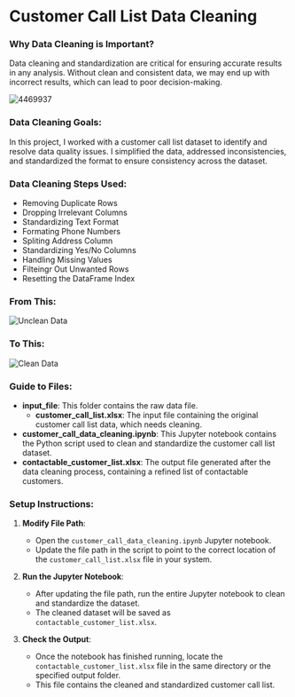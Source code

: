 # Customer Call List Data Cleaning

### Why Data Cleaning is Important?
Data cleaning and standardization are critical for ensuring accurate results in any analysis. Without clean and consistent data, we may end up with incorrect results, which can lead to poor decision-making.

![4469937](https://github.com/user-attachments/assets/7ee847d7-dd3d-4721-a279-b06e1c916661)

### Data Cleaning Goals:
In this project, I worked with a customer call list dataset to identify and resolve data quality issues. I simplified the data, addressed inconsistencies, and standardized the format to ensure consistency across the dataset.

### Data Cleaning Steps Used:

- Removing Duplicate Rows
- Dropping Irrelevant Columns
- Standardizing Text Format
- Formating Phone Numbers
- Spliting Address Column
- Standardizing Yes/No Columns
- Handling Missing Values
- Filteingr Out Unwanted Rows
- Resetting the DataFrame Index

### From This:
![Unclean Data](https://github.com/user-attachments/assets/d5d6b287-4ad7-484a-8c1c-3f1073df92d0)

### To This:
![Clean Data](https://github.com/user-attachments/assets/c2e6345d-4016-4294-9b8c-5dade22fa6d1)

### Guide to Files:
- **input_file**: This folder contains the raw data file.
  - **customer_call_list.xlsx**: The input file containing the original customer call list data, which needs cleaning.
- **customer_call_data_cleaning.ipynb**: This Jupyter notebook contains the Python script used to clean and standardize the customer call list dataset.
- **contactable_customer_list.xlsx**: The output file generated after the data cleaning process, containing a refined list of contactable customers.

### Setup Instructions:

1. **Modify File Path**:
   - Open the `customer_call_data_cleaning.ipynb` Jupyter notebook.
   - Update the file path in the script to point to the correct location of the `customer_call_list.xlsx` file in your system.

2. **Run the Jupyter Notebook**:
   - After updating the file path, run the entire Jupyter notebook to clean and standardize the dataset.
   - The cleaned dataset will be saved as `contactable_customer_list.xlsx`.

3. **Check the Output**:
   - Once the notebook has finished running, locate the `contactable_customer_list.xlsx` file in the same directory or the specified output folder.
   - This file contains the cleaned and standardized customer call list.

